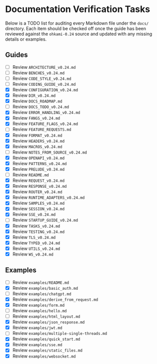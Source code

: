 # Documentation Verification Tasks

Below is a TODO list for auditing every Markdown file under the `docs/` directory.
Each item should be checked off once the guide has been reviewed against the
`ohkami-0.24` source and updated with any missing details or examples.

## Guides

- [ ] Review `ARCHITECTURE_v0.24.md`
- [ ] Review `BENCHES_v0.24.md`
- [ ] Review `CODE_STYLE_v0.24.md`
- [ ] Review `CODING_GUIDE_v0.24.md`
- [x] Review `CONFIGURATION_v0.24.md`
- [x] Review `DIR_v0.24.md`
- [x] Review `DOCS_ROADMAP.md`
- [ ] Review `DOCS_TODO_v0.24.md`
- [x] Review `ERROR_HANDLING_v0.24.md`
 - [x] Review `FANGS_v0.24.md`
- [x] Review `FEATURE_FLAGS_v0.24.md`
- [ ] Review `FEATURE_REQUESTS.md`
- [x] Review `FORMAT_v0.24.md`
- [x] Review `HEADERS_v0.24.md`
- [x] Review `MACROS_v0.24.md`
- [ ] Review `NOTES_FROM_SOURCE_v0.24.md`
- [x] Review `OPENAPI_v0.24.md`
- [x] Review `PATTERNS_v0.24.md`
- [x] Review `PRELUDE_v0.24.md`
- [ ] Review `README.md`
- [x] Review `REQUEST_v0.24.md`
- [x] Review `RESPONSE_v0.24.md`
- [x] Review `ROUTER_v0.24.md`
- [x] Review `RUNTIME_ADAPTERS_v0.24.md`
- [x] Review `SAMPLES_v0.24.md`
- [x] Review `SESSION_v0.24.md`
- [x] Review `SSE_v0.24.md`
- [ ] Review `STARTUP_GUIDE_v0.24.md`
- [x] Review `TASKS_v0.24.md`
- [x] Review `TESTING_v0.24.md`
- [x] Review `TLS_v0.24.md`
 - [x] Review `TYPED_v0.24.md`
- [x] Review `UTILS_v0.24.md`
- [x] Review `WS_v0.24.md`

## Examples
- [ ] Review `examples/README.md`
- [x] Review `examples/basic_auth.md`
- [ ] Review `examples/chatgpt.md`
- [x] Review `examples/derive_from_request.md`
- [x] Review `examples/form.md`
- [ ] Review `examples/hello.md`
- [ ] Review `examples/html_layout.md`
- [x] Review `examples/json_response.md`
- [x] Review `examples/jwt.md`
- [ ] Review `examples/multiple-single-threads.md`
- [x] Review `examples/quick_start.md`
- [x] Review `examples/sse.md`
- [x] Review `examples/static_files.md`
- [x] Review `examples/websocket.md`
